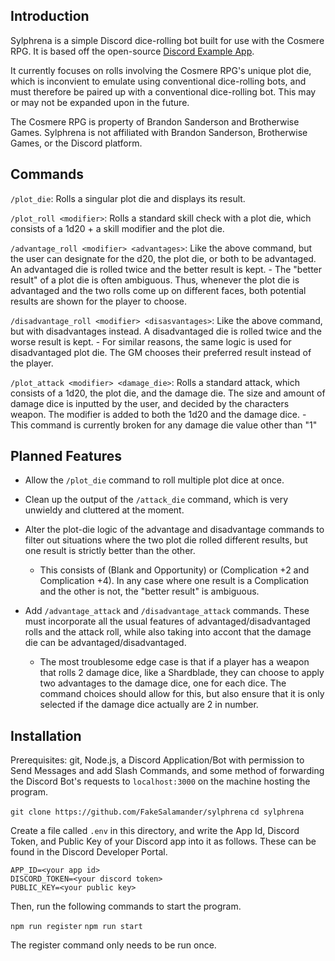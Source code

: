 ## Introduction

Sylphrena is a simple Discord dice-rolling bot built for use with the Cosmere RPG. It is based off the open-source [Discord Example App](https://github.com/discord/discord-example-app).

It currently focuses on rolls involving the Cosmere RPG's unique plot die, which is inconvient to emulate using conventional dice-rolling bots, and must therefore be paired up with a conventional dice-rolling bot. This may or may not be expanded upon in the future.

The Cosmere RPG is property of Brandon Sanderson and Brotherwise Games. Sylphrena is not affiliated with Brandon Sanderson, Brotherwise Games, or the Discord platform.

## Commands

`/plot_die`: Rolls a singular plot die and displays its result.

`/plot_roll <modifier>`: Rolls a standard skill check with a plot die, which consists of a 1d20 + a skill modifier and the plot die.

`/advantage_roll <modifier> <advantages>`: Like the above command, but the user can designate for the d20, the plot die, or both to be advantaged. An advantaged die is rolled twice and the better result is kept.
    - The "better result" of a plot die is often ambiguous. Thus, whenever the plot die is advantaged and the two rolls come up  on different faces, both potential results are shown for the player to choose.
    
`/disadvantage_roll <modifier> <disasvantages>`: Like the above command, but with disadvantages instead. A disadvantaged die is rolled twice and the worse result is kept.
    - For similar reasons, the same logic is used for disadvantaged plot die. The GM chooses their preferred result instead of the player.
    
`/plot_attack <modifier> <damage_die>`: Rolls a standard attack, which consists of a 1d20, the plot die, and the damage die. The size and amount of damage dice is inputted by the user, and decided by the characters weapon. The modifier is added to both the 1d20 and the damage dice.
    - This command is currently broken for any damage die value other than "1"

## Planned Features

- Allow the `/plot_die` command to roll multiple plot dice at once.

- Clean up the output of the `/attack_die` command, which is very unwieldy and cluttered at the moment.

- Alter the plot-die logic of the advantage and disadvantage commands to filter out situations where the two plot die rolled different results, but one result is strictly better than the other.
    - This consists of (Blank and Opportunity) or (Complication +2 and Complication +4). In any case where one result is a Complication and the other is not, the "better result" is ambiguous.
    
- Add `/advantage_attack` and `/disadvantage_attack` commands. These must incorporate all the usual features of advantaged/disadvantaged rolls and the attack roll,  while also taking into accont that the damage die can be advantaged/disadvantaged.
    - The most troublesome edge case is that if a player has a weapon that rolls 2 damage dice, like a Shardblade, they can choose to apply two advantages to the damage dice, one for each dice. The command choices should allow for this, but also ensure that it is only selected if the damage dice actually are 2 in number.
    
## Installation

Prerequisites: git, Node.js, a Discord Application/Bot with permission to Send Messages and add Slash Commands, and some method of forwarding the Discord Bot's requests to `localhost:3000` on the machine hosting the program.

`git clone https://github.com/FakeSalamander/sylphrena`
`cd sylphrena`

Create a file called `.env` in this directory, and write the App Id, Discord Token, and Public Key of your Discord app into it as follows. These can be found in the Discord Developer Portal.

```
APP_ID=<your app id>
DISCORD_TOKEN=<your discord token>
PUBLIC_KEY=<your public key>
```

Then, run the following commands to start the program.

`npm run register`
`npm run start`

The register command only needs to be run once.
